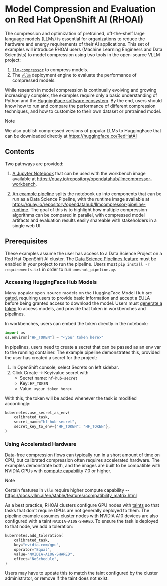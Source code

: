 # Model Compression and Evaluation on Red Hat OpenShift AI (RHOAI)

The compression and optimization of pretrained, off-the-shelf large language models (LLMs) is essential for organizations to reduce the hardware and energy requirements of their AI applications. This set of examples will introduce RHOAI users (Machine Learning Engineers and Data Scientists) to model compression using two tools in the open-source VLLM project: 

1. [`llm-compressor`](https://github.com/vllm-project/llm-compressor) to compress models.
2. The [`vllm`](https://github.com/vllm-project/vllm) deployment engine to evaluate the performance of compressed models. 

While research in model compression is continually evolving and growing increasingly complex, the examples require only a basic understanding of Python and the [HuggingFace software ecosystem](https://huggingface.co/docs/transformers/index). By the end, users should know how to run and compare the performance of different compression techniques, and how to customize to their own dataset or pretrained model.

> [!NOTE]  
> We also publish compressed versions of popular LLMs to HuggingFace that can be downloaded directly at https://huggingface.co/RedHatAI

## Contents

Two pathways are provided:

1. [A Jupyter Notebook](workbench_example.ipynb) that can be used with the workbench image available at https://quay.io/repository/opendatahub/llmcompressor-workbench.

2. [An example pipeline](oneshot_pipeline.py) splits the notebook up into components that can be run as a Data Science Pipeline, with the runtime image available at https://quay.io/repository/opendatahub/llmcompressor-pipeline-runtime. The goal of this is to highlight how multiple compression algorithms can be compared in parallel, with compressed model artifacts and evaluation results easily shareable with stakeholders in a single web UI.

## Prerequisites

These examples assume the user has access to a Data Science Project on a Red Hat OpenShift AI cluster. The [Data Science Pipelines feature](https://docs.redhat.com/en/documentation/red_hat_openshift_ai_self-managed/2.19/html/working_with_data_science_pipelines/index) must be enabled in your project to run the pipeline. Users must `pip install -r requirements.txt` in order to run `oneshot_pipeline.py`.

### Accessing HuggingFace Hub Models

Many popular open-source models on the HuggingFace Model Hub are [gated](https://huggingface.co/docs/hub/en/models-gated), requiring users to provide basic information and accept a EULA before being granted access to download the model. Users must [generate a token](https://huggingface.co/docs/hub/en/security-tokens) to access models, and provide that token in workbenches and pipelines.

In workbenches, users can embed the token directly in the notebook:
```python
import os
os.environ["HF_TOKEN"] = "<your token here>"
```

In pipelines, users need to create a secret that can be passed as an env var to the running container. The example pipeline demonstrates this, provided the user has created a secret for the project:

1. In OpenShift console, select Secrets on left sidebar.
2. Click Create -> Key/value secret with
    - Secret name: `hf-hub-secret`
    - Key: `HF_TOKEN`
    - Value: `<your token here>`

With this, the token will be added whenever the task is modified accordingly:

```python
kubernetes.use_secret_as_env(
    calibrated_task,
    secret_name="hf-hub-secret",
    secret_key_to_env={"HF_TOKEN": "HF_TOKEN"},
)
```


### Using Accelerated Hardware

Data-free compression flows can typically run in a short amount of time on CPU, but calibrated compression often requires accelerated hardware. The examples demonstrate both, and the images are built to be compatible with NVIDIA GPUs with [compute capability](https://developer.nvidia.com/cuda-gpus) 7.0 or higher.

> [!NOTE]  
> Certain features in `vllm` require higher compute capability -- https://docs.vllm.ai/en/stable/features/compatibility_matrix.html

As a best practice, RHOAI clusters configure GPU nodes with [taints](https://kubernetes.io/docs/concepts/scheduling-eviction/taint-and-toleration/) so that tasks that don't require GPUs are not generally deployed to them. The pipeline example assumes cluster nodes with NVIDIA A10 devices are also configured with a taint `NVIDIA-A10G-SHARED`. To ensure the task is deployed to that node, we add a toleration:

```python
kubernetes.add_toleration(
    calibrated_task,
    key="nvidia.com/gpu",
    operator="Equal",
    value="NVIDIA-A10G-SHARED",
    effect="NoSchedule",
)
```

Users may have to update this to match the taint configured by the cluster administrator, or remove if the taint does not exist.